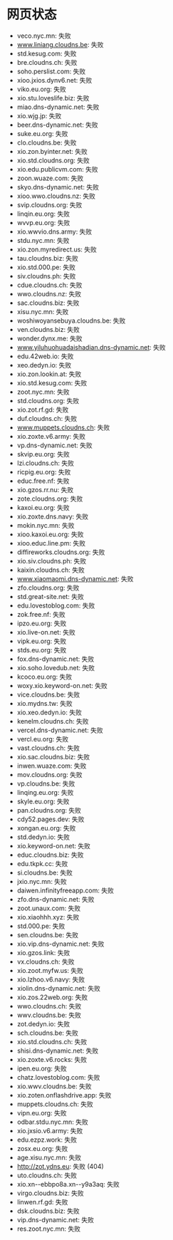 # 网页状态
- veco.nyc.mn: 失败
- www.liniang.cloudns.be: 失败
- std.kesug.com: 失败
- bre.cloudns.ch: 失败
- soho.perslist.com: 失败
- xioo.jxios.dynv6.net: 失败
- viko.eu.org: 失败
- xio.stu.loveslife.biz: 失败
- miao.dns-dynamic.net: 失败
- xio.wjg.jp: 失败
- beer.dns-dynamic.net: 失败
- suke.eu.org: 失败
- clo.cloudns.be: 失败
- xio.zon.byinter.net: 失败
- xio.std.cloudns.org: 失败
- xio.edu.publicvm.com: 失败
- zoon.wuaze.com: 失败
- skyo.dns-dynamic.net: 失败
- xioo.wwo.cloudns.nz: 失败
- svip.cloudns.org: 失败
- linqin.eu.org: 失败
- wvvp.eu.org: 失败
- xio.wwvio.dns.army: 失败
- stdu.nyc.mn: 失败
- xio.zon.myredirect.us: 失败
- tau.cloudns.biz: 失败
- xio.std.000.pe: 失败
- siv.cloudns.ph: 失败
- cdue.cloudns.ch: 失败
- wwo.cloudns.nz: 失败
- sac.cloudns.biz: 失败
- xisu.nyc.mn: 失败
- woshiwoyansebuya.cloudns.be: 失败
- ven.cloudns.biz: 失败
- wonder.dynx.me: 失败
- www.yiluhuohuadaishadian.dns-dynamic.net: 失败
- edu.42web.io: 失败
- xeo.dedyn.io: 失败
- xio.zon.lookin.at: 失败
- xio.std.kesug.com: 失败
- zoot.nyc.mn: 失败
- std.cloudns.org: 失败
- xio.zot.rf.gd: 失败
- duf.cloudns.ch: 失败
- www.muppets.cloudns.ch: 失败
- xio.zoxte.v6.army: 失败
- vp.dns-dynamic.net: 失败
- skvip.eu.org: 失败
- lzi.cloudns.ch: 失败
- ricpig.eu.org: 失败
- educ.free.nf: 失败
- xio.gzos.rr.nu: 失败
- zote.cloudns.org: 失败
- kaxoi.eu.org: 失败
- xio.zoxte.dns.navy: 失败
- mokin.nyc.mn: 失败
- xioo.kaxoi.eu.org: 失败
- xioo.educ.line.pm: 失败
- diffireworks.cloudns.org: 失败
- xio.siv.cloudns.ph: 失败
- kaixin.cloudns.ch: 失败
- www.xiaomaomi.dns-dynamic.net: 失败
- zfo.cloudns.org: 失败
- std.great-site.net: 失败
- edu.lovestoblog.com: 失败
- zok.free.nf: 失败
- ipzo.eu.org: 失败
- xio.live-on.net: 失败
- vipk.eu.org: 失败
- stds.eu.org: 失败
- fox.dns-dynamic.net: 失败
- xio.soho.lovedub.net: 失败
- kcoco.eu.org: 失败
- woxy.xio.keyword-on.net: 失败
- vice.cloudns.be: 失败
- xio.mydns.tw: 失败
- xio.xeo.dedyn.io: 失败
- kenelm.cloudns.ch: 失败
- vercel.dns-dynamic.net: 失败
- vercl.eu.org: 失败
- vast.cloudns.ch: 失败
- xio.sac.cloudns.biz: 失败
- inwen.wuaze.com: 失败
- mov.cloudns.org: 失败
- vp.cloudns.be: 失败
- linqing.eu.org: 失败
- skyle.eu.org: 失败
- pan.cloudns.org: 失败
- cdy52.pages.dev: 失败
- xongan.eu.org: 失败
- std.dedyn.io: 失败
- xio.keyword-on.net: 失败
- educ.cloudns.biz: 失败
- edu.tkpk.cc: 失败
- si.cloudns.be: 失败
- jxio.nyc.mn: 失败
- daiwen.infinityfreeapp.com: 失败
- zfo.dns-dynamic.net: 失败
- zoot.unaux.com: 失败
- xio.xiaohhh.xyz: 失败
- std.000.pe: 失败
- sen.cloudns.be: 失败
- xio.vip.dns-dynamic.net: 失败
- xio.gzos.link: 失败
- vx.cloudns.ch: 失败
- xio.zoot.myfw.us: 失败
- xio.lzhoo.v6.navy: 失败
- xiolin.dns-dynamic.net: 失败
- xio.zos.22web.org: 失败
- wwo.cloudns.ch: 失败
- wwv.cloudns.be: 失败
- zot.dedyn.io: 失败
- sch.cloudns.be: 失败
- xio.std.cloudns.ch: 失败
- shisi.dns-dynamic.net: 失败
- xio.zoxte.v6.rocks: 失败
- ipen.eu.org: 失败
- chatz.lovestoblog.com: 失败
- xio.wwv.cloudns.be: 失败
- xio.zoten.onflashdrive.app: 失败
- muppets.cloudns.ch: 失败
- vipn.eu.org: 失败
- odbar.stdu.nyc.mn: 失败
- xio.jxsio.v6.army: 失败
- edu.ezpz.work: 失败
- zosx.eu.org: 失败
- age.xisu.nyc.mn: 失败
- http://zot.ydns.eu: 失败 (404)
- uto.cloudns.ch: 失败
- xio.xn--ebbpo8a.xn--y9a3aq: 失败
- virgo.cloudns.biz: 失败
- linwen.rf.gd: 失败
- dsk.cloudns.biz: 失败
- vip.dns-dynamic.net: 失败
- res.zoot.nyc.mn: 失败
